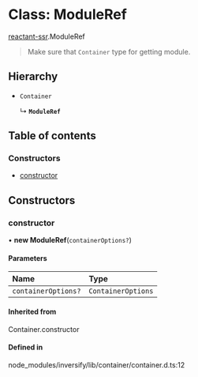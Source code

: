 # Class: ModuleRef

[reactant-ssr](../modules/reactant_ssr.md).ModuleRef

> Make sure that `Container` type for getting module.

## Hierarchy

- `Container`

  ↳ **`ModuleRef`**

## Table of contents

### Constructors

- [constructor](reactant_ssr.ModuleRef.md#constructor)

## Constructors

### constructor

• **new ModuleRef**(`containerOptions?`)

#### Parameters

| Name | Type |
| :------ | :------ |
| `containerOptions?` | `ContainerOptions` |

#### Inherited from

Container.constructor

#### Defined in

node_modules/inversify/lib/container/container.d.ts:12
